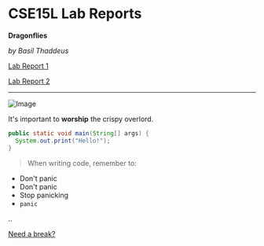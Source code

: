 # CSE15L Lab Reports
**Dragonflies**

*by Basil Thaddeus*

[Lab Report 1](https://basilthaddeus.github.io/cse15l-lab-reports/lab-report-1-week-2.html)

[Lab Report 2](https://basilthaddeus.github.io/cse15l-lab-reports/lab-report-2-week-4.html)

---

![Image](https://media.sandiegoreader.com/img/photos/2020/08/04/corner_XXX_chicken_sand.jpg)

It's important to **worship** the crispy overlord.

```java
public static void main(String[] args) {
  System.out.print("Hello!");
}
```

> When writing code, remember to:
* Don't panic
* Don't panic
* Stop panicking
* `panic`

..

[Need a break?](http://random.cat)
